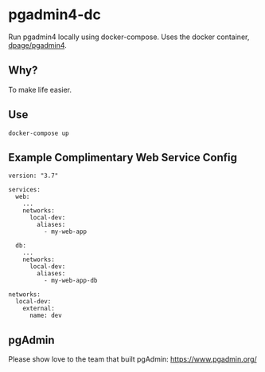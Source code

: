 # pgadmin4-dc
Run pgadmin4 locally using docker-compose. Uses the docker container, [dpage/pgadmin4](https://hub.docker.com/r/dpage/pgadmin4).

## Why?
To make life easier.

## Use
```
docker-compose up
```

## Example Complimentary Web Service Config
```
version: "3.7"

services:
  web:
    ...
    networks:
      local-dev:
        aliases:
          - my-web-app

  db:
    ...
    networks:
      local-dev:
        aliases:
          - my-web-app-db

networks:
  local-dev:
    external:
      name: dev

```

## pgAdmin

Please show love to the team that built pgAdmin: https://www.pgadmin.org/
